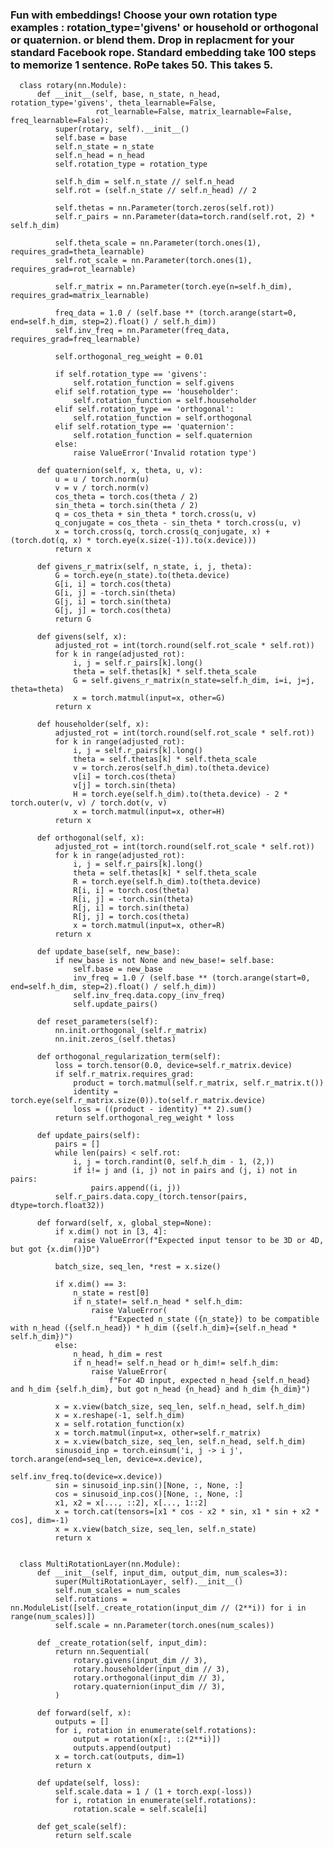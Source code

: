 ### Fun with embeddings!  Choose your own rotation type examples : rotation_type='givens'   or household or orthogonal or quaternion. or blend them. Drop in replacment for your standard Facebook rope. Standard embedding take 100 steps to memorize 1 sentence. RoPe takes 50. This takes 5.
      class rotary(nn.Module):
          def __init__(self, base, n_state, n_head, rotation_type='givens', theta_learnable=False,
                       rot_learnable=False, matrix_learnable=False, freq_learnable=False):
              super(rotary, self).__init__()
              self.base = base
              self.n_state = n_state
              self.n_head = n_head
              self.rotation_type = rotation_type
      
              self.h_dim = self.n_state // self.n_head
              self.rot = (self.n_state // self.n_head) // 2
      
              self.thetas = nn.Parameter(torch.zeros(self.rot))
              self.r_pairs = nn.Parameter(data=torch.rand(self.rot, 2) * self.h_dim)
      
              self.theta_scale = nn.Parameter(torch.ones(1), requires_grad=theta_learnable)
              self.rot_scale = nn.Parameter(torch.ones(1), requires_grad=rot_learnable)
      
              self.r_matrix = nn.Parameter(torch.eye(n=self.h_dim), requires_grad=matrix_learnable)
      
              freq_data = 1.0 / (self.base ** (torch.arange(start=0, end=self.h_dim, step=2).float() / self.h_dim))
              self.inv_freq = nn.Parameter(freq_data, requires_grad=freq_learnable)
      
              self.orthogonal_reg_weight = 0.01
      
              if self.rotation_type == 'givens':
                  self.rotation_function = self.givens
              elif self.rotation_type == 'householder':
                  self.rotation_function = self.householder
              elif self.rotation_type == 'orthogonal':
                  self.rotation_function = self.orthogonal
              elif self.rotation_type == 'quaternion':
                  self.rotation_function = self.quaternion
              else:
                  raise ValueError('Invalid rotation type')
      
          def quaternion(self, x, theta, u, v):
              u = u / torch.norm(u)
              v = v / torch.norm(v)
              cos_theta = torch.cos(theta / 2)
              sin_theta = torch.sin(theta / 2)
              q = cos_theta + sin_theta * torch.cross(u, v)
              q_conjugate = cos_theta - sin_theta * torch.cross(u, v)
              x = torch.cross(q, torch.cross(q_conjugate, x) + (torch.dot(q, x) * torch.eye(x.size(-1)).to(x.device)))
              return x
      
          def givens_r_matrix(self, n_state, i, j, theta):
              G = torch.eye(n_state).to(theta.device)
              G[i, i] = torch.cos(theta)
              G[i, j] = -torch.sin(theta)
              G[j, i] = torch.sin(theta)
              G[j, j] = torch.cos(theta)
              return G
      
          def givens(self, x):
              adjusted_rot = int(torch.round(self.rot_scale * self.rot))
              for k in range(adjusted_rot):
                  i, j = self.r_pairs[k].long()
                  theta = self.thetas[k] * self.theta_scale
                  G = self.givens_r_matrix(n_state=self.h_dim, i=i, j=j, theta=theta)
                  x = torch.matmul(input=x, other=G)
              return x
      
          def householder(self, x):
              adjusted_rot = int(torch.round(self.rot_scale * self.rot))
              for k in range(adjusted_rot):
                  i, j = self.r_pairs[k].long()
                  theta = self.thetas[k] * self.theta_scale
                  v = torch.zeros(self.h_dim).to(theta.device)
                  v[i] = torch.cos(theta)
                  v[j] = torch.sin(theta)
                  H = torch.eye(self.h_dim).to(theta.device) - 2 * torch.outer(v, v) / torch.dot(v, v)
                  x = torch.matmul(input=x, other=H)
              return x
      
          def orthogonal(self, x):
              adjusted_rot = int(torch.round(self.rot_scale * self.rot))
              for k in range(adjusted_rot):
                  i, j = self.r_pairs[k].long()
                  theta = self.thetas[k] * self.theta_scale
                  R = torch.eye(self.h_dim).to(theta.device)
                  R[i, i] = torch.cos(theta)
                  R[i, j] = -torch.sin(theta)
                  R[j, i] = torch.sin(theta)
                  R[j, j] = torch.cos(theta)
                  x = torch.matmul(input=x, other=R)
              return x
      
          def update_base(self, new_base):
              if new_base is not None and new_base!= self.base:
                  self.base = new_base
                  inv_freq = 1.0 / (self.base ** (torch.arange(start=0, end=self.h_dim, step=2).float() / self.h_dim))
                  self.inv_freq.data.copy_(inv_freq)
                  self.update_pairs()
      
          def reset_parameters(self):
              nn.init.orthogonal_(self.r_matrix)
              nn.init.zeros_(self.thetas)
      
          def orthogonal_regularization_term(self):
              loss = torch.tensor(0.0, device=self.r_matrix.device)
              if self.r_matrix.requires_grad:
                  product = torch.matmul(self.r_matrix, self.r_matrix.t())
                  identity = torch.eye(self.r_matrix.size(0)).to(self.r_matrix.device)
                  loss = ((product - identity) ** 2).sum()
              return self.orthogonal_reg_weight * loss
      
          def update_pairs(self):
              pairs = []
              while len(pairs) < self.rot:
                  i, j = torch.randint(0, self.h_dim - 1, (2,))
                  if i!= j and (i, j) not in pairs and (j, i) not in pairs:
                      pairs.append((i, j))
              self.r_pairs.data.copy_(torch.tensor(pairs, dtype=torch.float32))
      
          def forward(self, x, global_step=None):
              if x.dim() not in [3, 4]:
                  raise ValueError(f"Expected input tensor to be 3D or 4D, but got {x.dim()}D")
      
              batch_size, seq_len, *rest = x.size()
      
              if x.dim() == 3:
                  n_state = rest[0]
                  if n_state!= self.n_head * self.h_dim:
                      raise ValueError(
                          f"Expected n_state ({n_state}) to be compatible with n_head ({self.n_head}) * h_dim ({self.h_dim}={self.n_head * self.h_dim})")
              else:
                  n_head, h_dim = rest
                  if n_head!= self.n_head or h_dim!= self.h_dim:
                      raise ValueError(
                          f"For 4D input, expected n_head {self.n_head} and h_dim {self.h_dim}, but got n_head {n_head} and h_dim {h_dim}")
      
              x = x.view(batch_size, seq_len, self.n_head, self.h_dim)
              x = x.reshape(-1, self.h_dim)
              x = self.rotation_function(x)
              x = torch.matmul(input=x, other=self.r_matrix)
              x = x.view(batch_size, seq_len, self.n_head, self.h_dim)
              sinusoid_inp = torch.einsum('i, j -> i j', torch.arange(end=seq_len, device=x.device),
                                           self.inv_freq.to(device=x.device))
              sin = sinusoid_inp.sin()[None, :, None, :]
              cos = sinusoid_inp.cos()[None, :, None, :]
              x1, x2 = x[..., ::2], x[..., 1::2]
              x = torch.cat(tensors=[x1 * cos - x2 * sin, x1 * sin + x2 * cos], dim=-1)
              x = x.view(batch_size, seq_len, self.n_state)
              return x
          
      
      class MultiRotationLayer(nn.Module):
          def __init__(self, input_dim, output_dim, num_scales=3):
              super(MultiRotationLayer, self).__init__()
              self.num_scales = num_scales
              self.rotations = nn.ModuleList([self._create_rotation(input_dim // (2**i)) for i in range(num_scales)])
              self.scale = nn.Parameter(torch.ones(num_scales))
      
          def _create_rotation(self, input_dim):
              return nn.Sequential(
                  rotary.givens(input_dim // 3),
                  rotary.householder(input_dim // 3),
                  rotary.orthogonal(input_dim // 3),
                  rotary.quaternion(input_dim // 3),
              )
      
          def forward(self, x):
              outputs = []
              for i, rotation in enumerate(self.rotations):
                  output = rotation(x[:, ::(2**i)])
                  outputs.append(output)
              x = torch.cat(outputs, dim=1)
              return x
      
          def update(self, loss):
              self.scale.data = 1 / (1 + torch.exp(-loss))
              for i, rotation in enumerate(self.rotations):
                  rotation.scale = self.scale[i]
      
          def get_scale(self):
              return self.scale
